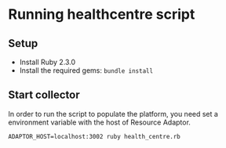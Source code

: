 # Running healthcentre script

## Setup

* Install Ruby 2.3.0
* Install the required gems: `bundle install`

## Start collector

In order to run the script to populate the platform, you need set a environment
variable with the host of Resource Adaptor.

```
ADAPTOR_HOST=localhost:3002 ruby health_centre.rb
```
